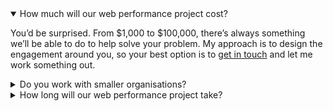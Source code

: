 <details open>

  <summary>How much will our web performance project cost?</summary>

  <p>You’d be surprised. From $1,000 to $100,000, there’s always something we’ll
  be able to do to help solve your problem. My approach is to design the
  engagement around you, so your best option is to <a href="/contact/">get in
  touch</a> and let me work something out.</p>

</details>

<details>

  <summary>Do you work with smaller organisations?</summary>

  <p>Absolutely! While my <a href="/#section:clients">client list</a> tends to
  highlight more familiar household names, I love partnering with anyone who’s
  keen to do good work. In fact, some of my most fond memories are joining
  smaller teams and working closely together to solve problems.</p>

  <p>Whether it’s consultancy, audits, or training, the size of your company
  does not matter. There’s something for everyone.</p>

</details>

<details>

  <summary>How long will our web performance project take?</summary>

  <p>Probably not as long as you think! Over the past decade, I have managed
  to optimise my workflow to such an extent that we can move incredibly quickly.
  Vitamix had this to say about it:</p>

  <blockquote>
    <p>Harry’s technique for getting to the root of our needs was phenomenal—he
    proposed a tailor made plan of action, and it was spot on. We were able to
    implement it immediately and it didn’t take weeks or months of ramp-up time.
    It was as if Harry had been in the trenches with us all along!</p>
  </blockquote>

  <p>No matter how long it will take us to achieve our goals, the sooner we
  start, the better.</p>

</details>

<script type="application/ld+json">
{
  "@context": "https://schema.org",
  "@type": "FAQPage",
  "mainEntity": [

    {
      "@type": "Question",
      "name": "How much will our web performance project cost?",
      "acceptedAnswer": {
        "@type": "Answer",
        "text": "Engagements start around $1,000 and can scale to $100,000 for large, enterprise-level projects. Every project is designed around your exact needs, so the best next step is to get in touch and we’ll map out an approach that fits."
      }
    },

    {
      "@type": "Question",
      "name": "Do you work with smaller organisations?",
      "acceptedAnswer": {
        "@type": "Answer",
        "text": "Absolutely. Although my portfolio highlights well-known brands, I regularly partner with smaller teams. Whether it’s consultancy, audits, or training, company size isn’t a blocker—great work happens at every size and shape."
      }
    },

    {
      "@type": "Question",
      "name": "How long will our web performance project take?",
      "acceptedAnswer": {
        "@type": "Answer",
        "text": "Thanks to a refined workflow developed over many years, we can move fast. Audits typically turn around inside two weeks, and longer consultancy engagements run three-to-six months with measurable wins delivered along the way."
      }
    }

  ]
}
</script>

